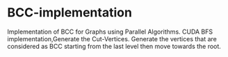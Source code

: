 # BCC-implementation
Implementation of BCC for Graphs using Parallel Algorithms.
CUDA BFS implementation,Generate the Cut-Vertices. 
Generate the vertices that are considered as BCC starting from the last level then move towards the root.
